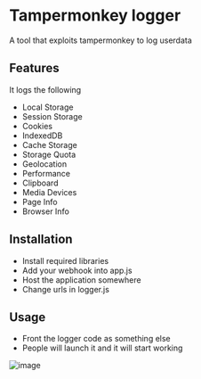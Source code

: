 # Tampermonkey logger

A tool that exploits tampermonkey to log userdata

## Features
It logs the following
- Local Storage
- Session Storage
- Cookies
- IndexedDB
- Cache Storage
- Storage Quota
- Geolocation
- Performance
- Clipboard
- Media Devices
- Page Info
- Browser Info
  
## Installation
- Install required libraries
- Add your webhook into app.js
- Host the application somewhere
- Change urls in logger.js

## Usage
- Front the logger code as something else
- People will launch it and it will start working
  
![image](https://github.com/user-attachments/assets/50f53468-7c45-4599-acd6-9eb7323c294d)
